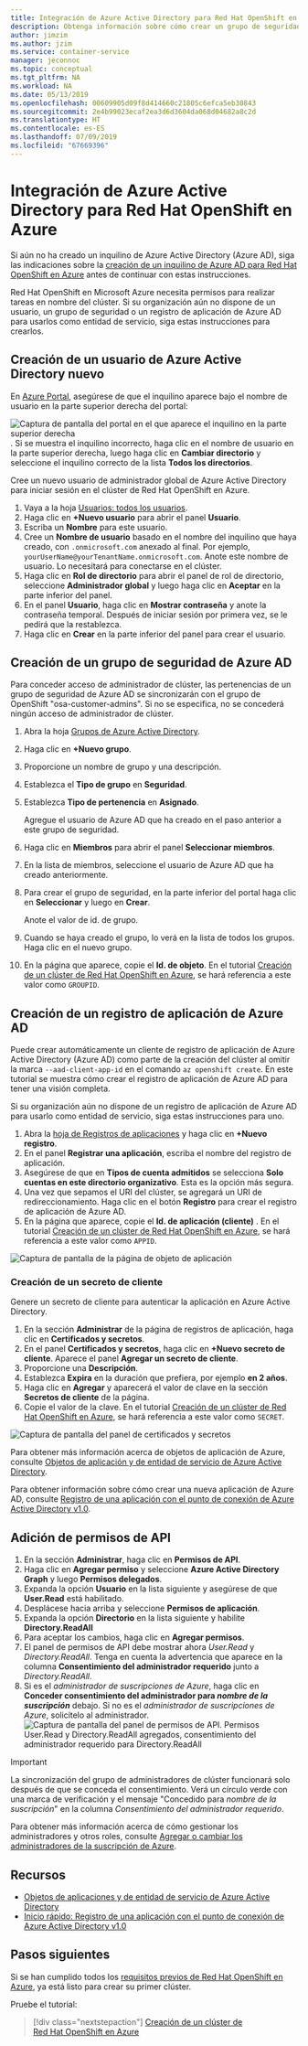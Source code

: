 ```yaml
---
title: Integración de Azure Active Directory para Red Hat OpenShift en Azure | Microsoft Docs
description: Obtenga información sobre cómo crear un grupo de seguridad y un usuario de Azure AD para probar aplicaciones en el clúster de Red Hat OpenShift en Microsoft Azure.
author: jimzim
ms.author: jzim
ms.service: container-service
manager: jeconnoc
ms.topic: conceptual
ms.tgt_pltfrm: NA
ms.workload: NA
ms.date: 05/13/2019
ms.openlocfilehash: 00609905d09f8d414660c21805c6efca5eb30843
ms.sourcegitcommit: 2e4b99023ecaf2ea3d6d3604da068d04682a8c2d
ms.translationtype: HT
ms.contentlocale: es-ES
ms.lasthandoff: 07/09/2019
ms.locfileid: "67669396"
---
```

# <a name="azure-active-directory-integration-for-azure-red-hat-openshift"></a>Integración de Azure Active Directory para Red Hat OpenShift en Azure

Si aún no ha creado un inquilino de Azure Active Directory (Azure AD), siga las indicaciones sobre la [creación de un inquilino de Azure AD para Red Hat OpenShift en Azure](howto-create-tenant.md) antes de continuar con estas instrucciones.

Red Hat OpenShift en Microsoft Azure necesita permisos para realizar tareas en nombre del clúster. Si su organización aún no dispone de un usuario, un grupo de seguridad o un registro de aplicación de Azure AD para usarlos como entidad de servicio, siga estas instrucciones para crearlos.

## <a name="create-a-new-azure-active-directory-user"></a>Creación de un usuario de Azure Active Directory nuevo

En [Azure Portal](https://portal.azure.com), asegúrese de que el inquilino aparece bajo el nombre de usuario en la parte superior derecha del portal:

![Captura de pantalla del portal en el que aparece el inquilino en la parte superior derecha](./media/howto-create-tenant/tenant-callout.png). Si se muestra el inquilino incorrecto, haga clic en el nombre de usuario en la parte superior derecha, luego haga clic en **Cambiar directorio** y seleccione el inquilino correcto de la lista **Todos los directorios**.

Cree un nuevo usuario de administrador global de Azure Active Directory para iniciar sesión en el clúster de Red Hat OpenShift en Azure.

1. Vaya a la hoja [Usuarios: todos los usuarios](https://portal.azure.com/#blade/Microsoft_AAD_IAM/UsersManagementMenuBlade/AllUsers).
2. Haga clic en **+Nuevo usuario** para abrir el panel **Usuario**.
3. Escriba un **Nombre** para este usuario.
4. Cree un **Nombre de usuario** basado en el nombre del inquilino que haya creado, con `.onmicrosoft.com` anexado al final. Por ejemplo, `yourUserName@yourTenantName.onmicrosoft.com`. Anote este nombre de usuario. Lo necesitará para conectarse en el clúster.
5. Haga clic en **Rol de directorio** para abrir el panel de rol de directorio, seleccione **Administrador global** y luego haga clic en **Aceptar** en la parte inferior del panel.
6. En el panel **Usuario**, haga clic en **Mostrar contraseña** y anote la contraseña temporal. Después de iniciar sesión por primera vez, se le pedirá que la restablezca.
7. Haga clic en **Crear** en la parte inferior del panel para crear el usuario.

## <a name="create-an-azure-ad-security-group"></a>Creación de un grupo de seguridad de Azure AD

Para conceder acceso de administrador de clúster, las pertenencias de un grupo de seguridad de Azure AD se sincronizarán con el grupo de OpenShift "osa-customer-admins". Si no se especifica, no se concederá ningún acceso de administrador de clúster.

1. Abra la hoja [Grupos de Azure Active Directory](https://portal.azure.com/#blade/Microsoft_AAD_IAM/GroupsManagementMenuBlade/AllGroups).
2. Haga clic en **+Nuevo grupo**.
3. Proporcione un nombre de grupo y una descripción.
4. Establezca el **Tipo de grupo** en **Seguridad**.
5. Establezca **Tipo de pertenencia** en **Asignado**.

    Agregue el usuario de Azure AD que ha creado en el paso anterior a este grupo de seguridad.

6. Haga clic en **Miembros** para abrir el panel **Seleccionar miembros**.
7. En la lista de miembros, seleccione el usuario de Azure AD que ha creado anteriormente.
8. Para crear el grupo de seguridad, en la parte inferior del portal haga clic en **Seleccionar** y luego en **Crear**.

    Anote el valor de id. de grupo.

9. Cuando se haya creado el grupo, lo verá en la lista de todos los grupos. Haga clic en el nuevo grupo.
10. En la página que aparece, copie el **Id. de objeto**. En el tutorial [Creación de un clúster de Red Hat OpenShift en Azure](tutorial-create-cluster.md), se hará referencia a este valor como `GROUPID`.

## <a name="create-an-azure-ad-app-registration"></a>Creación de un registro de aplicación de Azure AD

Puede crear automáticamente un cliente de registro de aplicación de Azure Active Directory (Azure AD) como parte de la creación del clúster al omitir la marca `--aad-client-app-id` en el comando `az openshift create`. En este tutorial se muestra cómo crear el registro de aplicación de Azure AD para tener una visión completa.

Si su organización aún no dispone de un registro de aplicación de Azure AD para usarlo como entidad de servicio, siga estas instrucciones para uno.

1. Abra la [hoja de Registros de aplicaciones](https://portal.azure.com/#blade/Microsoft_AAD_IAM/ActiveDirectoryMenuBlade/RegisteredAppsPreview) y haga clic en **+Nuevo registro**.
2. En el panel **Registrar una aplicación**, escriba el nombre del registro de aplicación.
3. Asegúrese de que en **Tipos de cuenta admitidos** se selecciona **Solo cuentas en este directorio organizativo**. Esta es la opción más segura.
4. Una vez que sepamos el URI del clúster, se agregará un URI de redireccionamiento. Haga clic en el botón **Registro** para crear el registro de aplicación de Azure AD.
5. En la página que aparece, copie el **Id. de aplicación (cliente)** . En el tutorial [Creación de un clúster de Red Hat OpenShift en Azure](tutorial-create-cluster.md), se hará referencia a este valor como `APPID`.

![Captura de pantalla de la página de objeto de aplicación](./media/howto-create-tenant/get-app-id.png)

### <a name="create-a-client-secret"></a>Creación de un secreto de cliente

Genere un secreto de cliente para autenticar la aplicación en Azure Active Directory.

1. En la sección **Administrar** de la página de registros de aplicación, haga clic en **Certificados y secretos**.
2. En el panel **Certificados y secretos**, haga clic en **+Nuevo secreto de cliente**.  Aparece el panel **Agregar un secreto de cliente**.
3. Proporcione una **Descripción**.
4. Establezca **Expira** en la duración que prefiera, por ejemplo **en 2 años**.
5. Haga clic en **Agregar** y aparecerá el valor de clave en la sección **Secretos de cliente** de la página.
6. Copie el valor de la clave. En el tutorial [Creación de un clúster de Red Hat OpenShift en Azure](tutorial-create-cluster.md), se hará referencia a este valor como `SECRET`.

![Captura de pantalla del panel de certificados y secretos](./media/howto-create-tenant/create-key.png)

Para obtener más información acerca de objetos de aplicación de Azure, consulte [Objetos de aplicación y de entidad de servicio de Azure Active Directory](https://docs.microsoft.com/azure/active-directory/develop/app-objects-and-service-principals).

Para obtener información sobre cómo crear una nueva aplicación de Azure AD, consulte [Registro de una aplicación con el punto de conexión de Azure Active Directory v1.0](https://docs.microsoft.com/azure/active-directory/develop/quickstart-v1-add-azure-ad-app).

## <a name="add-api-permissions"></a>Adición de permisos de API

1. En la sección **Administrar**, haga clic en **Permisos de API**.
2. Haga clic en **Agregar permiso** y seleccione **Azure Active Directory Graph** y luego **Permisos delegados**.
3. Expanda la opción **Usuario** en la lista siguiente y asegúrese de que **User.Read** está habilitado.
4. Desplácese hacia arriba y seleccione **Permisos de aplicación**.
5. Expanda la opción **Directorio** en la lista siguiente y habilite **Directory.ReadAll**
6. Para aceptar los cambios, haga clic en **Agregar permisos**.
7. El panel de permisos de API debe mostrar ahora *User.Read* y *Directory.ReadAll*. Tenga en cuenta la advertencia que aparece en la columna **Consentimiento del administrador requerido** junto a *Directory.ReadAll*.
8. Si es el *administrador de suscripciones de Azure*, haga clic en **Conceder consentimiento del administrador para *nombre de la suscripción*** debajo. Si no es el *administrador de suscripciones de Azure*, solicítelo al administrador.
![Captura de pantalla del panel de permisos de API. Permisos User.Read y Directory.ReadAll agregados, consentimiento del administrador requerido para Directory.ReadAll](./media/howto-aad-app-configuration/permissions-required.png)

> [!IMPORTANT]
> La sincronización del grupo de administradores de clúster funcionará solo después de que se conceda el consentimiento. Verá un círculo verde con una marca de verificación y el mensaje "Concedido para *nombre de la suscripción*" en la columna *Consentimiento del administrador requerido*.

Para obtener más información acerca de cómo gestionar los administradores y otros roles, consulte [Agregar o cambiar los administradores de la suscripción de Azure](https://docs.microsoft.com/azure/billing/billing-add-change-azure-subscription-administrator).

## <a name="resources"></a>Recursos

* [Objetos de aplicaciones y de entidad de servicio de Azure Active Directory](https://docs.microsoft.com/azure/active-directory/develop/app-objects-and-service-principals)
* [Inicio rápido: Registro de una aplicación con el punto de conexión de Azure Active Directory v1.0](https://docs.microsoft.com/azure/active-directory/develop/quickstart-v1-add-azure-ad-app)

## <a name="next-steps"></a>Pasos siguientes

Si se han cumplido todos los [requisitos previos de Red Hat OpenShift en Azure](howto-setup-environment.md), ya está listo para crear su primer clúster.

Pruebe el tutorial:
> [!div class="nextstepaction"]
> [Creación de un clúster de Red Hat OpenShift en Azure](tutorial-create-cluster.md)
